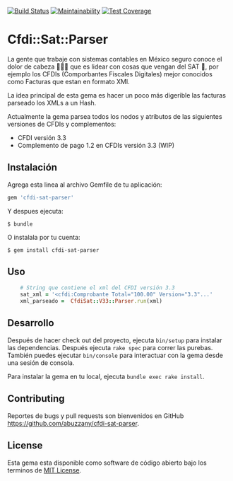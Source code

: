 [![Build Status](https://travis-ci.org/abuzzany/cfdi-sat-parser.svg?branch=master)](https://travis-ci.org/abuzzany/cfdi-sat-parser) [![Maintainability](https://api.codeclimate.com/v1/badges/1f7e1b1490feb131c8d6/maintainability)](https://codeclimate.com/github/abuzzany/cfdi-sat-parser/maintainability) [![Test Coverage](https://api.codeclimate.com/v1/badges/1f7e1b1490feb131c8d6/test_coverage)](https://codeclimate.com/github/abuzzany/cfdi-sat-parser/test_coverage)
# Cfdi::Sat::Parser

La gente que trabaje con sistemas contables en México seguro conoce el 
dolor de cabeza 💆🏻‍♂️ que es lidear con cosas que vengan del SAT 🤬, por ejemplo los CFDIs (Comporbantes Fiscales Digitales) mejor conocidos como Facturas que estan en formato XMl.

La idea principal de esta gema es hacer un poco más digerible las facturas parseado los XMLs a un Hash.

Actualmente la gema parsea todos los nodos y atributos de las siguientes versiones
de CFDIs y complementos:
- CFDI versión 3.3 
- Complemento de pago 1.2 en CFDIs versión 3.3 (WIP)

## Instalación

Agrega esta linea al archivo Gemfile de tu aplicación:

```ruby
gem 'cfdi-sat-parser'
```

Y despues ejecuta:

    $ bundle

O instalala por tu cuenta:

    $ gem install cfdi-sat-parser

## Uso

```ruby
    # String que contiene el xml del CFDI versión 3.3
    sat_xml = '<cfdi:Comprobante Total="100.00" Version="3.3"...'
    xml_parseado =  CfdiSat::V33::Parser.run(xml)
```

## Desarrollo

Después de hacer check out del proyecto, ejecuta `bin/setup` para instalar las dependencias. Después ejecuta `rake spec` para correr las purebas. También puedes ejecutar `bin/console` para interactuar con la gema desde una sesión de consola.

Para instalar la gema en tu local, ejecuta `bundle exec rake install`.

## Contributing

Reportes de bugs y pull requests son bienvenidos en GitHub https://github.com/abuzzany/cfdi-sat-parser.

## License

Esta gema esta disponible como software de código abierto bajo los terminos de [MIT License](https://opensource.org/licenses/MIT).
